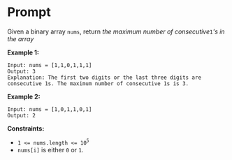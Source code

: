 # Prompt
Given a binary array `nums`, return _the maximum number of consecutive_`1`_'s in the array_

**Example 1:**
```
Input: nums = [1,1,0,1,1,1]
Output: 3
Explanation: The first two digits or the last three digits are consecutive 1s. The maximum number of consecutive 1s is 3.
```

**Example 2:**
```
Input: nums = [1,0,1,1,0,1]
Output: 2
```

**Constraints:**
* `1 <= nums.length <= 10`<sup>`5`</sup>
* `nums[i]` is either `0` or `1`.
